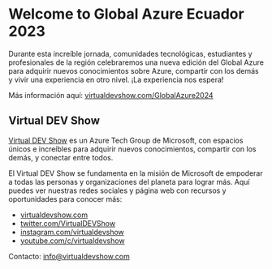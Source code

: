 # Welcome to Global Azure Ecuador 2023

Durante esta increíble jornada, comunidades tecnológicas, estudiantes y profesionales de la región celebraremos una nueva edición del Global Azure para adquirir nuevos conocimientos sobre Azure, compartir con los demás y vivir una experiencia en otro nivel. ¡La experiencia nos espera!

Más información aquí: [virtualdevshow.com/GlobalAzure2024](https://virtualdevshow.com/globalazure2024)

## Virtual DEV Show

[Virtual DEV Show](http://virtualdevshow.com/) es un Azure Tech Group de Microsoft, con espacios únicos e increíbles para adquirir nuevos conocimientos, compartir con los demás, y conectar entre todos.

El Virtual DEV Show se fundamenta en la misión de Microsoft de empoderar a todas las personas y organizaciones del planeta para lograr más. Aquí puedes ver nuestras redes sociales y página web con recursos y oportunidades para conocer más:

- [virtualdevshow.com](https://virtualdevshow.com)
- [twitter.com/VirtualDEVShow](https://twitter.com/VirtualDEVShow)
- [instagram.com/virtualdevshow](https://instagram.com/virtualdevshow)
- [youtube.com/c/virtualdevshow](https://youtube.com/c/virtualdevshow)

Contacto: info@virtualdevshow.com
